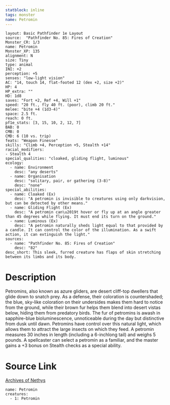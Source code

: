 ```yaml
---
statblock: inline
tags: monster
name: Petromin
---
```

```statblock
layout: Basic Pathfinder 1e Layout
source:  "Pathfinder No. 85: Fires of Creation"
Monster_CR: 1/3
name: Petromin
Monster_XP: 135
alignment: N
size: Tiny
type: animal
INI: +2
perception: +5
senses: "low-light vision"
AC: "14, touch 14, flat-footed 12 (dex +2, size +2)"
HP: 4
HP_extra: ""
HD: 1d8
saves: "Fort +2, Ref +4, Will +1"
speed: "20 ft., fly 40 ft. (poor), climb 20 ft."
melee: "bite +4 (1d3-4)"
space: 2.5 ft.
reach: 0 ft.
pf1e_stats: [3, 15, 10, 2, 12, 7]
BAB: 0
CMB: 0
CMD: 6 (10 vs. trip)
feats: "Weapon Finesse"
skills: "Climb +4, Perception +5, Stealth +14"
racial_modifiers:
- Stealth 4
special_qualities: "cloaked, gliding flight, luminous"
ecology:
  - name: Environment
    desc: "any deserts"
  - name: Organisation
    desc: "solitary, pair, or gathering (3-8)"
    desc: "none"
special_abilities:
  - name: Cloaked (Ex)
    desc: "A petromin is invisible to creatures using only darkvision, but can be detected by other means."
  - name: Gliding Flight (Ex)
    desc: "A petromin can\u2019t hover or fly up at an angle greater than 45 degrees while flying. It must end its turn on the ground."
  - name: Luminous (Ex)
    desc: "A petromin naturally sheds light equal to that provided by a candle. It can control the color of the illumination. As a swift action, it can extinguish the light."
sources:
  - name: "Pathfinder No. 85: Fires of Creation"
    desc: "82"
desc_short: This sleek, furred creature has flaps of skin stretching between its limbs and its body.
```
# Description
Petromins, also known as azure gliders, are desert cliff-top dwellers that glide down to snatch prey. As a defense, their coloration is countershaded; the blue, sky-like coloration on their undersides makes them hard to notice from the ground, while their brown fur helps them blend into desert vistas below, hiding them from predatory birds. The fur of petromins is awash in sapphire-blue bioluminescence, unnoticeable during the day but distinctive from dusk until dawn. Petromins have control over this natural light, which allows them to attract the large insects on which they feed. A petromin measures 30 inches in length (including a 6-inchlong tail) and weighs 5 pounds. A spellcaster can select a petromin as a familiar, and the master gains a +3 bonus on Stealth checks as a special ability.
# Source Link
[Archives of Nethys](https://aonprd.com/MonsterDisplay.aspx?ItemName=Petromin)
```encounter-table
name: Petromin
creatures:
  - 1: Petromin
```
